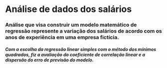 #  Análise de dados dos salários

### Análise que visa construir um modelo matemático de regressão represente a variação dos salários de acordo com os anos de experiência em uma empresa fictícia.

##### Com a escolha da regressão linear simples com o método dos mínimos quadrados, fiz a avaliação do coeficiente de correlação linear e a dispersão do erro de previsão do modelo.

